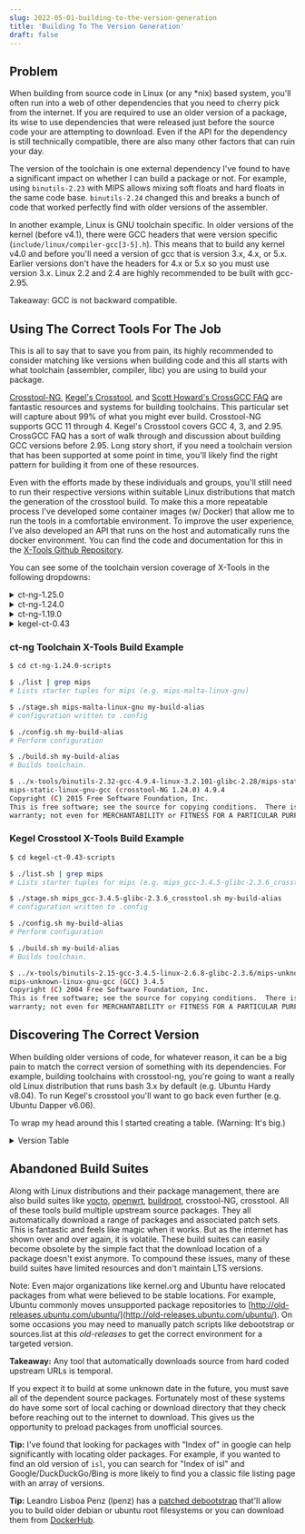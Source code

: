 ```yaml
---
slug: 2022-05-01-building-to-the-version-generation
title: 'Building To The Version Generation'
draft: false
---
```


## Problem

When building from source code in Linux (or any \*nix) based system, you'll often run into a web of other dependencies that you need to cherry pick from the internet. If you are required to use an older version of a package, its wise to use dependencies that were released just before the source code your are attempting to download. Even if the API for the dependency is still technically compatible, there are also many other factors that can ruin your day.

<!-- truncate -->

The version of the toolchain is one external dependency I've found to have a significant impact on whether I can build a package or not. For example, using `binutils-2.23` with MIPS allows mixing soft floats and hard floats in the same code base. `binutils-2.24` changed this and breaks a bunch of code that worked perfectly find with older versions of the assembler.

In another example, Linux is GNU toolchain specific. In older versions of the kernel (before v4.1), there were GCC headers that were version specific (`include/linux/compiler-gcc[3-5].h`). This means that to build any kernel v4.0 and before you'll need a version of gcc that is version 3.x, 4.x, or 5.x. Earlier versions don't have the headers for 4.x or 5.x so you must use version 3.x. Linux 2.2 and 2.4 are highly recommended to be built with gcc-2.95.

Takeaway: GCC is not backward compatible.

## Using The Correct Tools For The Job

This is all to say that to save you from pain, its highly recommended to consider matching like versions when building code and this all starts with what toolchain (assembler, compiler, libc) you are using to build your package. 

[Crosstool-NG](https://crosstool-ng.github.io/), [Kegel's Crosstool](http://www.kegel.com/crosstool/), and [Scott Howard's CrossGCC FAQ](./2022-05-01-building-to-the-version-generation/CrossGCC-FAQ.pdf) are fantastic resources and systems for building toolchains. This particular set will capture about 99% of what you might ever build. Crosstool-NG supports GCC 11 through 4. Kegel's Crosstool covers GCC 4, 3, and 2.95. CrossGCC FAQ has a sort of walk through and discussion about building GCC versions before 2.95. Long story short, if you need a toolchain version that has been supported at some point in time, you'll likely find the right pattern for building it from one of these resources.

Even with the efforts made by these individuals and groups, you'll still need to run their respective versions within suitable Linux distributions that match the generation of the crosstool build. To make this a more repeatable process I've developed some container images (w/ Docker) that allow me to run the tools in a comfortable environment. To improve the user experience, I've also developed an API that runs on the host and automatically runs the docker environment. You can find the code and documentation for this in the [X-Tools Github Repository](https://github.com/crazychenz/x-tools).

You can see some of the toolchain version coverage of X-Tools in the following dropdowns:

<details><summary>ct-ng-1.25.0</summary><br />

- Core
  - Linux: 5.16.9 thru 3.2.101
  - Binutils: 2.38 thru 2.26.1
  - Libc
    - Glibc: 2.28 thru 2.17
    - uclibc-ng: 1.0.39 thru 1.0.25
    - musl: 1.2.2 thru 1.1.6
    - mingw: 9.0.0 thru 4.0.6
    - newlib: 4.1.0 thru 2.5.0
    - bionic: 21 thru 28
  - Gcc: 11.2.0 thru 4.9.4
- Debug
  - duma: 2_5_15
  - gdb: 11.2. thru 8.3.1 (cross & native)
  - ltrace: 0.7.3
  - strace: 5.16
- Libs
  - cloog: 0.18.4
  - expat: 2.4.1
  - gettext: 0.21 thru 0.19.8.1
  - gmp: 6.2.1 thru 6.1.2
  - isl: 0.24 thru 0.15
  - libelf: 0.8.13
  - libiconv: 1.16 thru 1.15
  - mpc: 1.2.0 thru 1.0.3
  - mpfr: 4.1.0 thru 3.1.6
  - ncurses: 6.2 thru 6.0
  - zlib: 1.2.12
- Tools
  - autoconf: 2.71 thru 2.65
  - automake: 1.16.1 thru 1.15.1
  - bison: 3.5 thru 3.0.5
  - dtc: 1.6.0 thru 1.4.7
  - libtool: 2.4.6
  - m4: 1.4.19
  - make: 4.3 thru 4.2.1
- Use Cases
  - If you want the newest and strictest compiler and toolchain, here you go.
  - LLVM isn't cutting it for you? Try GCC 11. It'll throw warning at you like a kid at the dunk a wench stand.

</details>

<details><summary>ct-ng-1.24.0</summary><br />

- Core
  - Linux: 4.20.8 thru 3.2.101
  - Binutils: 2.32 thru 2.26.1
  - Libc
    - Glibc: 2.28 thru 2.12.1
    - uclibc-ng: 1.0.31 thru 1.0.25
    - musl: 1.1.21 thru 1.1.6
    - mingw: 6.0.0 thru 4.0.6
    - newlib: 3.1.0 thru 2.5.0
    - bionic: 21 thru 28
  - Gcc: 8.3.0 thru 4.9.4
- Debug
  - duma: 2_5_15
  - gdb: 8.2.1 thru 7.11.1 (cross & native)
  - ltrace: 0.7.3
  - strace: 4.26 thru 4.15
- Libs
  - cloog: 0.18.4
  - expat: 2.2.6
  - gettext: 0.19.8.1
  - gmp: 6.1.2
  - isl: 0.20 thru 0.15
  - libelf: 0.8.13
  - libiconv: 1.5
  - mpc: 1.1.0 thru 1.0.3
  - mpfr: 4.0.2 thru 3.1.6
  - ncurses: 6.1 thru 6.0
  - zlib: 1.2.11
- Tools
  - autoconf: 2.69 thru 2.65
  - automake: 1.16.1 thru 1.15.1
  - bison: 3.3.2 thru 3.0.5
  - dtc: 1.4.7
  - libtool: 2.4.6
  - m4: 1.4.18
  - make: 4.2.1
- Use cases:
  - A _modern_ set of tools that predate the COVID pandemic and predate a lot of philosophical changes in how/when software releases occur.

</details>


<details><summary>ct-ng-1.19.0</summary><br />

- Core
  - Linux: 3.10.2 thru 2.6.27.62
  - Binutils: 2.22 thru 2.18a
  - Gcc: 4.8.1 thru 4.2.2
  - Libc
    - Glibc: 2.17 thru 2.8
    - Eglibc: 2_17 thru 2_9 (or trunk)
    - Uclibc: 0.9.33.2 thru 0.9.30
- Debug
  - dmalloc: 5.5.2
  - duma: 2.5.15
  - gdb: 7.4.1 thru 6.8a (native & cross)
  - ltrace: 0.5.3 thru 0.5.2
  - strace: 4.5.20 thru 4.5.18
- Libs
  - gmp: 5.1.1 thru 4.3.0
  - mpfr: 3.1.2 thru 2.4.0
  - ppl: 0.11.2 thru 0.10.2
  - cloog: 0.15.11 thru 0.15.6
  - libelf: 0.8.13 thru 0.8.12
- Use Cases
  - Building with an older binutils or gcc can work better with some versions of packages.
  - Building a LTS version of Linux 2.6. 
  - Linux has compiler configurations that are version specific.
  - Building a system with the old eglibc (now merged into upstream glibc).

</details>

<details><summary>kegel-ct-0.43</summary><br />

- Core
  - Linux: 2.6.15.4 thru 2.6.8 / 2.4.26 / historically 2.2.X
  - Binutils: 2.15 thru 2.16
  - Gcc: 2.95.3 thru 4.1.1
  - Glibc: 2.1.3 thru 2.3.6 (linuxthreads: 2.1.3 thru 2.3.6)
- Misc
  - gcrypt: 2.1
  - gdb: 6.5
- Use Cases
  - This tool is based purely on glibc based toolchains.
  - You need to build something with gcc-2.95 (e.g. Linux 2.4 or Linux 2.2)
  - You need to build something with gcc-3 or assembly with old binutils.

</details>

### ct-ng Toolchain X-Tools Build Example

```sh
$ cd ct-ng-1.24.0-scripts

$ ./list | grep mips
# Lists starter tuples for mips (e.g. mips-malta-linux-gnu)

$ ./stage.sh mips-malta-linux-gnu my-build-alias
# configuration written to .config

$ ./config.sh my-build-alias
# Perform configuration

$ ./build.sh my-build-alias
# Builds toolchain.

$ ../x-tools/binutils-2.32-gcc-4.9.4-linux-3.2.101-glibc-2.28/mips-static-linux-gnu/bin/mips-static-linux-gnu-gcc --version
mips-static-linux-gnu-gcc (crosstool-NG 1.24.0) 4.9.4
Copyright (C) 2015 Free Software Foundation, Inc.
This is free software; see the source for copying conditions.  There is NO
warranty; not even for MERCHANTABILITY or FITNESS FOR A PARTICULAR PURPOSE.
```

### Kegel Crosstool X-Tools Build Example

```sh
$ cd kegel-ct-0.43-scripts

$ ./list.sh | grep mips
# Lists starter tuples for mips (e.g. mips_gcc-3.4.5-glibc-2.3.6_crosstool.sh)

$ ./stage.sh mips_gcc-3.4.5-glibc-2.3.6_crosstool.sh my-build-alias
# configuration written to .config

$ ./config.sh my-build-alias
# Perform configuration

$ ./build.sh my-build-alias
# Builds toolchain.

$ ../x-tools/binutils-2.15-gcc-3.4.5-linux-2.6.8-glibc-2.3.6/mips-unknown-linux-gnu/bin/mips-unknown-linux-gnu-gcc --version
mips-unknown-linux-gnu-gcc (GCC) 3.4.5
Copyright (C) 2004 Free Software Foundation, Inc.
This is free software; see the source for copying conditions.  There is NO
warranty; not even for MERCHANTABILITY or FITNESS FOR A PARTICULAR PURPOSE.
```

## Discovering The Correct Version

When building older versions of code, for whatever reason, it can be a big pain to match the correct version of something with its dependencies. For example, building toolchains with crosstool-ng, you're going to want a really old Linux distribution that runs bash 3.x by default (e.g. Ubuntu Hardy v8.04). To run Kegel's crosstool you'll want to go back even further (e.g. Ubuntu Dapper v6.06).

To wrap my head around this I started creating a table. (Warning: It's big.)

<details>
<summary>Version Table</summary>

|Date                        |Kernel|GCC    |EGCS |Busybox|Crosstool-NG|qemu |Redhat                               |RHEL                 |Fedora|Debian|Ubuntu                |
|----------------------------------------------------------------------------------------------|------|-------|-----|-------|------------|-----|-------------------------------------|---------------------|------|------|----------------------|
|March 22, 1987              |      |0.9.0  |     |       |            |     |                                     |                     |      |      |                      |
|May 23, 1987                |      |1.0.0  |     |       |            |     |                                     |                     |      |      |                      |
|September 17, 1991          |0.01.0|       |     |       |            |     |                                     |                     |      |      |                      |
|January 24, 1994            |      |2.5.8  |     |       |            |     |                                     |                     |      |      |                      |
|March 14, 1994              |1.0.0 |       |     |       |            |     |                                     |                     |      |      |                      |
|April 6, 1994               |1.1.0 |       |     |       |            |     |                                     |                     |      |      |                      |
|October 31, 1994            |      |       |     |       |            |     |0.9.0 (kernel 1.0.9)                 |                     |      |      |                      |
|November 30, 1994           |      |2.6.3  |     |       |            |     |                                     |                     |      |      |                      |
|March 7, 1995               |1.2.0 |       |     |       |            |     |                                     |                     |      |      |                      |
|May 1, 1995                 |      |       |     |       |            |     |1.0.0 (kernel 1.2.8)                 |                     |      |      |                      |
|June 12, 1995               |1.3.0 |       |     |       |            |     |                                     |                     |      |      |                      |
|September 1, 1995           |      |       |     |       |            |     |2.0.0 (kernel 1.2.13)                |                     |      |      |                      |
|June 9, 1996                |2.0.0 |       |     |       |            |     |                                     |                     |      |      |                      |
|June 17, 1996               |      |       |     |       |            |     |                                     |                     |      |1.1.0 |                      |
|July 15, 1996               |      |       |     |       |            |     |3.0.4 (kernel 2.0.?)                 |                     |      |      |                      |
|October 3, 1996             |      |       |     |       |            |     |4.0.0 (kernel 2.0.18)                |                     |      |      |                      |
|December 12, 1996           |      |       |     |       |            |     |                                     |                     |      |1.2.0 |                      |
|July 2, 1997                |      |       |     |       |            |     |                                     |                     |      |1.3.0 |                      |
|August 22, 1997             |      |2.7.2.3|     |       |            |     |                                     |                     |      |      |                      |
|December 1, 1997            |      |       |     |       |            |     |5.0.0                                |                     |      |      |                      |
|December 3, 1997            |      |       |1.0.0|       |            |     |                                     |                     |      |      |                      |
|July 24, 1998               |      |       |     |       |            |     |                                     |                     |      |2.0.0 |                      |
|September 27, 1998          |      |       |     |0.25.0 |            |     |                                     |                     |      |      |                      |
|March 9, 1999               |      |       |     |       |            |     |                                     |                     |      |2.1.0 |                      |
|March 15, 1999              |      |       |1.1.2|       |            |     |                                     |                     |      |      |                      |
|April 19, 1999              |      |       |     |       |            |     |6.0.0 (kernel 2.2 glibc 2.1 egcs)    |                     |      |      |                      |
|June 9, 1999                |2.2.0 |       |     |       |            |     |                                     |                     |      |      |                      |
|August 15, 2000             |      |       |     |       |            |     |                                     |                     |      |2.2.0 |                      |
|October 20, 1999            |      |       |     |0.30.0 |            |     |                                     |                     |      |      |                      |
|January 7, 2000             |      |       |     |0.40.0 |            |     |                                     |                     |      |      |                      |
|September 25, 2000          |      |       |     |       |            |     |7.0.0 (kernel 2.4 glibc 2.2 gcc 2.96)|                     |      |      |                      |
|March 16, 2001              |      |2.95.3 |     |0.50.0 |            |     |                                     |                     |      |      |                      |
|January 4, 2001             |2.4.0 |       |     |       |            |     |                                     |                     |      |      |                      |
|February 20, 2002           |      |3.0.4  |     |       |            |     |                                     |                     |      |      |                      |
|March 23, 2002              |      |       |     |       |            |     |                                     |2.1.0 (kernel 2.4.9) |      |      |                      |
|July 19, 2002               |      |       |     |       |            |     |                                     |                     |      |3.0.0 |                      |
|July 25, 2002               |      |3.1.1  |     |       |            |     |                                     |                     |      |      |                      |
|May 6, 2002                 |      |       |     |       |            |     |                                     |2.1.0                |      |      |                      |
|September 30, 2002          |      |       |     |       |            |     |8.0.0 (glibc 2.3 gcc 3.2)            |                     |      |      |                      |
|March 31, 2003              |      |       |     |       |            |     |9.0.0 (kernel 2.4.20 glibc 2.3.2)    |                     |      |      |                      |
|April 22, 2003              |      |3.2.3  |     |       |            |     |                                     |                     |      |      |                      |
|September 25, 2003          |      |       |     |       |            |     |                                     |                     |0.95.0|      |                      |
|October 22, 2003            |      |       |     |       |            |     |                                     |3.0.0 (kernel 2.4.21)|      |      |                      |
|November 6, 2003            |      |       |     |       |            |     |                                     |                     |1.0.0 |      |                      |
|November 28, 2003           |2.4.23|       |     |       |            |     |                                     |                     |      |      |                      |
|December 17, 2003           |2.6.0 |       |     |       |            |     |                                     |                     |      |      |                      |
|February 14, 2004           |      |3.3.3  |     |       |            |     |                                     |                     |      |      |                      |
|May 18, 2004                |      |       |     |       |            |     |                                     |                     |2.0.0 |      |                      |
|October 13, 2004            |      |       |     |1.0.0  |            |     |                                     |                     |      |      |                      |
|October 26, 2004            |      |       |     |       |            |     |                                     |                     |      |      |4.10.0                |
|November 8, 2004            |      |       |     |       |            |     |                                     |                     |3.0.0 |      |                      |
|February 15, 2005           |      |       |     |       |            |     |                                     |4.0.0 (kernel 2.6.9) |      |      |                      |
|March 2, 2005               |2.6.11|       |     |       |            |     |                                     |                     |      |      |                      |
|April 4, 2005               |2.4.30|       |     |       |            |     |                                     |                     |      |      |                      |
|April 8, 2005               |      |       |     |       |            |     |                                     |                     |      |      |5.04.0 (kernel 2.6.10)|
|April 20, 2005              |      |4.0.0  |     |       |            |     |                                     |                     |      |      |                      |
|June 6, 2005                |      |       |     |       |            |     |                                     |                     |      |3.1.0 |                      |
|June 13, 2005               |      |       |     |       |            |     |                                     |                     |4.0.0 |      |                      |
|February 28, 2006           |      |4.1.0  |     |       |            |     |                                     |                     |      |      |                      |
|March 20, 2006              |2.6.16|       |     |       |            |     |                                     |                     |5.0.0 |      |                      |
|June 1, 2006                |      |       |     |       |            |     |                                     |                     |      |      |6.06.0                |
|August 11, 2006             |2.4.33|       |     |       |            |     |                                     |                     |      |      |                      |
|September 20, 2006          |2.6.18|       |     |       |            |     |                                     |                     |      |      |                      |
|October 24, 2006            |      |       |     |       |            |     |                                     |                     |6.0.0 |      |                      |
|March 15, 2007              |      |       |     |       |            |     |                                     |5.0.0 (kernel 2.6.18)|      |      |                      |
|March 22, 2007              |      |       |     |1.5.0  |            |     |                                     |                     |      |      |                      |
|April 8, 2007               |      |       |     |       |            |     |                                     |                     |      |4.0.0 |                      |
|April 10, 2007              |      |       |     |       |0.0.1       |     |                                     |                     |      |      |                      |
|April 19, 2007              |      |       |     |       |            |     |                                     |                     |      |      |7.04.0                |
|May 13, 2007                |      |4.2.0  |     |       |            |     |                                     |                     |      |      |                      |
|May 31, 2007                |      |       |     |       |            |     |                                     |                     |7.0.0 |      |                      |
|July 1, 2007                |      |       |     |       |0.1.0       |     |                                     |                     |      |      |                      |
|November 8, 2007            |      |       |     |       |            |     |                                     |                     |8.0.0 |      |                      |
|January 1, 2008             |2.4.36|       |     |       |            |     |                                     |                     |      |      |                      |
|January 16, 2008            |      |       |     |       |1.0.0       |     |                                     |                     |      |      |                      |
|March 5, 2008               |      |4.3.0  |     |       |            |     |                                     |                     |      |      |                      |
|April 24, 2008              |      |       |     |       |            |     |                                     |                     |      |      |8.04.0                |
|May 4, 2008                 |      |       |     |       |1.1.0       |     |                                     |                     |      |      |                      |
|May 13, 2008                |      |       |     |       |            |     |                                     |                     |9.0.0 |      |                      |
|October 9, 2008             |2.6.27|       |     |       |            |     |                                     |                     |      |      |                      |
|November 25, 2008           |      |       |     |       |1.3.0       |     |                                     |                     |10.0.0|      |                      |
|December 2, 2008            |2.4.37|       |     |       |            |     |                                     |                     |      |      |                      |
|February 14, 2009           |      |       |     |       |            |     |                                     |                     |      |5.0.0 |                      |
|April 21, 2009              |      |4.4.0  |     |       |            |     |                                     |                     |      |      |                      |
|April 23, 2009              |      |       |     |       |            |     |                                     |                     |      |      |9.04.0                |
|April 26, 2009              |      |       |     |       |1.4.0       |     |                                     |                     |      |      |                      |
|June 9, 2009                |      |       |     |       |            |     |                                     |                     |11.0.0|      |                      |
|November 17, 2009           |      |       |     |       |            |     |                                     |                     |12.0.0|      |                      |
|December 2, 2009            |2.6.32|       |     |       |            |     |                                     |                     |      |      |                      |
|January 26, 2010            |      |       |     |1.16.0 |            |     |                                     |                     |      |      |                      |
|January 31, 2010            |      |       |     |       |1.6.0       |     |                                     |                     |      |      |                      |
|April 14, 2010              |      |4.5.0  |     |       |            |     |                                     |                     |      |      |                      |
|April 29, 2010              |      |       |     |       |            |     |                                     |                     |      |      |10.04.0               |
|May 25, 2010                |      |       |     |       |            |     |                                     |                     |13.0.0|      |                      |
|November 2, 2010            |      |       |     |       |            |     |                                     |                     |14.0.0|      |                      |
|November 9, 2010            |      |       |     |       |            |     |                                     |6.0.0 (kernel 2.6.32)|      |      |                      |
|January 31, 2011            |      |       |     |       |1.10.0      |     |                                     |                     |      |      |                      |
|February 6, 2011            |      |       |     |       |            |     |                                     |                     |      |6.0.0 |                      |
|March 25, 2011              |      |4.6.0  |     |       |            |     |                                     |                     |      |      |                      |
|April 28, 2011              |      |       |     |       |            |     |                                     |                     |      |      |11.04.0               |
|May 18, 2011                |2.6.39|       |     |       |            |     |                                     |                     |      |      |                      |
|May 24, 2011                |      |       |     |       |            |     |                                     |                     |15.0.0|      |                      |
|July 21, 2011               |3.0.0 |       |     |       |            |     |                                     |                     |      |      |                      |
|November 8, 2011            |      |       |     |       |            |     |                                     |                     |16.0.0|      |                      |
|December 1, 2011            |      |       |     |       |            |1.0.0|                                     |                     |      |      |                      |
|January 4, 2012             |3.2.0 |       |     |       |            |     |                                     |                     |      |      |                      |
|January 31, 2012            |      |       |     |       |1.14.0      |     |                                     |                     |      |      |                      |
|March 22, 2012              |      |4.7.0  |     |       |            |     |                                     |                     |      |      |                      |
|April 26, 2012              |      |       |     |       |            |     |                                     |                     |      |      |12.04.0               |
|May 29, 2012                |      |       |     |       |            |     |                                     |                     |17.0.0|      |                      |
|January 15, 2013            |      |       |     |       |            |     |                                     |                     |18.0.0|      |                      |
|January 31, 2013            |      |       |     |       |1.18.0      |     |                                     |                     |      |      |                      |
|March 22, 2013              |      |4.8.0  |     |       |            |     |                                     |                     |      |      |                      |
|April 25, 2013              |      |       |     |       |            |     |                                     |                     |      |      |13.04.0               |
|May 4, 2013                 |      |       |     |       |            |     |                                     |                     |      |7.0.0 |                      |
|July 2, 2013                |      |       |     |       |            |     |                                     |                     |19.0.0|      |                      |
|September 2, 2013           |3.11.0|       |     |       |            |     |                                     |                     |      |      |                      |
|December 17, 2013           |      |       |     |       |            |     |                                     |                     |20.0.0|      |                      |
|April 17, 2014              |      |       |     |       |            |     |                                     |                     |      |      |14.04.0               |
|April 22, 2014              |      |4.9.0  |     |       |            |     |                                     |                     |      |      |                      |
|June 9, 2014                |      |       |     |       |            |     |                                     |7.0.0 (kernel 3.10)  |      |      |                      |
|August 3, 2014              |3.16.0|       |     |       |            |     |                                     |                     |      |      |                      |
|August 15, 2014             |      |       |     |       |            |2.0.1|                                     |                     |      |      |                      |
|September 8, 2014           |      |       |     |       |1.20.0      |     |                                     |                     |      |      |                      |
|October 23, 2014            |      |       |     |       |            |     |                                     |                     |      |      |14.10.0               |
|December 7, 2014            |3.18.0|       |     |       |            |     |                                     |                     |      |      |                      |
|December 9, 2014            |      |       |     |       |            |     |                                     |                     |21.0.0|      |                      |
|April 12, 2015              |4.0.0 |       |     |       |            |     |                                     |                     |      |      |                      |
|April 22, 2015              |      |5.1.0  |     |       |            |     |                                     |                     |      |      |                      |
|April 23, 2015              |      |       |     |       |            |     |                                     |                     |      |      |15.04.0               |
|April 25, 2015              |      |       |     |       |            |     |                                     |                     |      |8.0.0 |                      |
|May 26, 2015                |      |       |     |       |            |     |                                     |                     |22.0.0|      |                      |
|June 10, 2015               |      |       |     |       |1.21.0      |     |                                     |                     |      |      |                      |
|November 3, 2015            |      |       |     |       |            |     |                                     |                     |23.0.0|      |                      |
|November 20, 2015           |      |       |     |       |1.22.0      |     |                                     |                     |      |      |                      |
|April 21, 2016              |      |       |     |       |            |     |                                     |                     |      |      |16.04.0               |
|April 27, 2016              |      |6.1.0  |     |       |            |     |                                     |                     |      |      |                      |
|June 21, 2016               |      |       |     |       |            |     |                                     |                     |24.0.0|      |                      |
|October 13, 2016            |      |       |     |       |            |     |                                     |                     |      |      |16.10.0               |
|November 22, 2016           |      |       |     |       |            |     |                                     |                     |25.0.0|      |                      |
|December 11, 2016           |4.9.0 |       |     |       |            |     |                                     |                     |      |      |                      |
|April 13, 2017              |      |       |     |       |            |     |                                     |                     |      |      |17.04.0               |
|April 20, 2017              |      |       |     |       |1.23.0      |     |                                     |                     |      |      |                      |
|May 2, 2017                 |      |7.1.0  |     |       |            |     |                                     |                     |      |      |                      |
|June 17, 2017               |      |       |     |       |            |     |                                     |                     |      |9.0.0 |                      |
|July 11, 2017               |      |       |     |       |            |     |                                     |                     |26.0.0|      |                      |
|November 12, 2017           |4.14.0|       |     |       |            |     |                                     |                     |      |      |                      |
|November 14, 2017           |      |       |     |       |            |     |                                     |                     |27.0.0|      |                      |
|April 26, 2018              |      |       |     |       |            |     |                                     |                     |      |      |18.04.0               |
|May 1, 2018                 |      |       |     |       |            |     |                                     |                     |28.0.0|      |                      |
|May 2, 2018                 |      |8.1.0  |     |       |            |     |                                     |                     |      |      |                      |
|July 26, 2018               |      |8.2.0  |     |       |            |     |                                     |                     |      |      |                      |
|October 18, 2018            |      |       |     |       |            |     |                                     |                     |      |      |18.10.0               |
|October 22, 2018            |4.19.0|       |     |       |            |     |                                     |                     |      |      |                      |
|October 30, 2018            |      |       |     |       |            |     |                                     |                     |29.0.0|      |                      |
|December 23, 2018           |4.20.0|       |     |       |            |     |                                     |                     |      |      |                      |
|March 3, 2019               |5.0.0 |       |     |       |            |     |                                     |                     |      |      |                      |
|April 11, 2019              |      |       |     |       |            |3.0.1|                                     |                     |      |      |                      |
|April 13, 2019              |      |       |     |       |1.24.0      |     |                                     |                     |      |      |                      |
|April 18, 2019              |      |       |     |       |            |     |                                     |                     |      |      |19.04.0               |
|May 3, 2019                 |      |9.1.0  |     |       |            |     |                                     |                     |      |      |                      |
|May 7, 2019                 |      |       |     |       |            |     |                                     |8.0.0 (kernel 4.18.0)|30.0.0|      |                      |
|July 6, 2019                |      |       |     |       |            |     |                                     |                     |      |10.0.0|                      |
|October 17, 2019            |      |       |     |       |            |4.0.1|                                     |                     |      |      |                      |
|October 29, 2019            |      |       |     |       |            |     |                                     |                     |31.0.0|      |                      |
|November 24, 2019           |5.4.0 |       |     |       |            |     |                                     |                     |      |      |                      |
|April 23, 2020              |      |       |     |       |            |     |                                     |                     |      |      |20.04.0               |
|April 28, 2020              |      |       |     |       |            |     |                                     |                     |32.0.0|      |                      |
|May 7, 2020                 |      |10.1.0 |     |       |            |     |                                     |                     |      |      |                      |
|September 15, 2020          |      |       |     |       |            |5.0.1|                                     |                     |      |      |                      |
|October 27, 2020            |      |       |     |       |            |     |                                     |                     |33.0.0|      |                      |
|December 13, 2020           |5.10.0|       |     |       |            |     |                                     |                     |      |      |                      |
|April 22, 2021              |      |       |     |       |            |     |                                     |                     |      |      |21.04.0               |
|April 27, 2021              |      |11.1.0 |     |       |            |     |                                     |                     |34.0.0|      |                      |
|August 14, 2021             |      |       |     |       |            |     |                                     |                     |      |11.0.0|                      |
|October 14, 2021            |      |       |     |       |            |     |                                     |                     |      |      |21.10.0               |
|October 28, 2021            |      |       |     |       |            |6.0.1|                                     |                     |      |      |                      |
|October 31, 2021            |5.15.0|       |     |       |            |     |                                     |                     |      |      |                      |
|November 2, 2021            |      |       |     |       |            |     |                                     |                     |35.0.0|      |                      |
|March 20, 2022              |5.17.0|       |     |       |            |     |                                     |                     |      |      |                      |
|March 24, 2022              |      |       |     |       |1.25.0rc1   |     |                                     |                     |      |      |                      |
|April 19, 2022              |      |       |     |       |            |7.0.0|                                     |                     |      |      |                      |
|April 21, 2022              |      |       |     |       |            |     |                                     |                     |      |      |22.04.0               |

</details>

## Abandoned Build Suites

Along with Linux distributions and their package management, there are also build suites like [yocto](https://www.yoctoproject.org/), [openwrt](https://openwrt.org/), [buildroot](https://buildroot.org/), crosstool-NG, crosstool. All of these tools build multiple upstream source packages. They all automatically download a range of packages and associated patch sets. This is fantastic and feels like magic when it works. But as the internet has shown over and over again, it is volatile. These build suites can easily become obsolete by the simple fact that the download location of a package doesn't exist anymore. To compound these issues, many of these build suites have limited resources and don't maintain LTS versions.

Note: Even major organizations like kernel.org and Ubuntu have relocated packages from what were believed to be stable locations. For example, Ubuntu commonly moves unsupported package repositories to [http://old-releases.ubuntu.com/ubuntu/](http://old-releases.ubuntu.com/ubuntu/). On some occasions you may need to manually patch scripts like debootstrap or sources.list at this _old-releases_ to get the correct environment for a targeted version.

**Takeaway:** Any tool that automatically downloads source from hard coded upstream URLs is temporal.

If you expect it to build at some unknown date in the future, you must save all of the dependent source packages. Fortunately most of these systems do have some sort of local caching or download directory that they check before reaching out to the internet to download. This gives us the opportunity to preload packages from unofficial sources.

**Tip:** I've found that looking for packages with "Index of" in google can help significantly with locating older packages. For example, if you wanted to find an old version of `isl`, you can search for "Index of isl" and Google/DuckDuckGo/Bing is more likely to find you a classic file listing page with an array of versions.

**Tip:** Leandro Lisboa Penz (lpenz) has a [patched debootstrap](https://github.com/lpenz/docker-debian-releases) that'll allow you to build older debian or ubuntu root filesystems or you can download them from [DockerHub](https://hub.docker.com/u/lpenz).